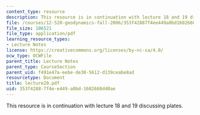 ```yaml
---
content_type: resource
description: This resource is in continuation with lecture 18 and 19 discussing plates.
file: /courses/12-520-geodynamics-fall-2006/353f42887f4ee449a0bd1602660dd0ae_lecture20.pdf
file_size: 106521
file_type: application/pdf
learning_resource_types:
- Lecture Notes
license: https://creativecommons.org/licenses/by-nc-sa/4.0/
ocw_type: OCWFile
parent_title: Lecture Notes
parent_type: CourseSection
parent_uid: f491e47a-eebe-de30-5612-d139ceabe8ad
resourcetype: Document
title: lecture20.pdf
uid: 353f4288-7f4e-e449-a0bd-1602660dd0ae
---
```

This resource is in continuation with lecture 18 and 19 discussing plates.